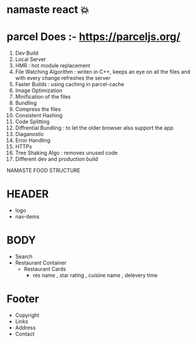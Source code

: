 # namaste react 💥

# parcel Does :- https://parceljs.org/
1. Dev Build
2. Local Server
3. HMR : hot module replacement
4. File Watching Algorithm : writen in C++, keeps an eye on all the files and with every change refreshes the server
5. Faster Builds : using caching in parcel-cache 
6. Image Optimization
7. Minification of the files
8. Bundling
9. Compress the files
10. Consistent Hashing 
11. Code Splitting 
12. Diffrential Bundling : to let the older browser also support the app
13. Diaganostic
14. Error Handling
15. HTTPs
16. Tree Shaking Algo : removes unused code
17. Different dev and production build


NAMASTE FOOD STRUCTURE

# HEADER

- logo
- nav-items

# BODY

- Search
- Restaurant Container
  - Restaurant Cards
    - res name , star rating , cuisine name , delevery time

# Footer

- Copyright
- Links
- Address
- Contact




